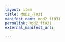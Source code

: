 ```yaml
---
layout: item
title: MOD2_FF031
manifest_name: mod2_ff031
permalink: mod2_ff031
external_manifest_url: 

---
```

<!-- Add an essay or interpretive material below this line,
using HTML or markdown.  Do not modify this file above this line -->
